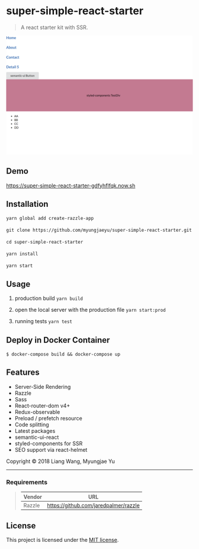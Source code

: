 # super-simple-react-starter

> A react starter kit with SSR.

<img width="600" src="demo.png"/>

## Demo

https://super-simple-react-starter-gdfyhflfqk.now.sh

## Installation

```
yarn global add create-razzle-app

git clone https://github.com/myungjaeyu/super-simple-react-starter.git

cd super-simple-react-starter

yarn install

yarn start
```

## Usage

1. production build `yarn build`

2. open the local server with the production file `yarn start:prod`

3. running tests `yarn test`

## Deploy in Docker Container

```
$ docker-compose build && docker-compose up
```

## Features

- Server-Side Rendering
- Razzle
- Sass
- React-router-dom v4+
- Redux-observable
- Preload / prefetch resource
- Code splitting
- Latest packages
- semantic-ui-react
- styled-components for SSR
- SEO support via react-helmet

Copyright © 2018 Liang Wang, Myungjae Yu

___

### Requirements

> | Vendor                | URL                                                   |
> |------------------------|------------------------------------------------------|
> | Razzle                 | https://github.com/jaredpalmer/razzle                |


## License

This project is licensed under the [MIT license](LICENSE).